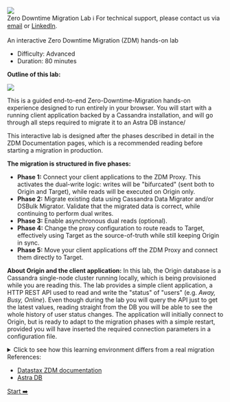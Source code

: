 <!-- TOP -->
<div class="top">
  <img src="https://datastax-academy.github.io/katapod-shared-assets/images/ds-academy-logo.svg" />
  <div class="scenario-title-section">
    <span class="scenario-title">Zero Downtime Migration Lab</span>
    <span class="scenario-subtitle">ℹ️ For technical support, please contact us via <a href="mailto:aleksandr.volochnev@datastax.com">email</a> or <a href="https://dtsx.io/aleks">LinkedIn</a>.</span>
  </div>
</div>

<!-- CONTENT -->
<main>
    <br/>
    <div class="container px-4 py-2">
      <div class="row g-4 py-2 row-cols-1 row-cols-lg-1">
        <div class="feature col div-choice">
          <div class="scenario-description">An interactive Zero Downtime Migration (ZDM) hands-on lab</div>
          <ul>
            <li><span class="scenario-description-attribute">Difficulty</span>: Advanced</li>
            <li><span class="scenario-description-attribute">Duration</span>: 80 minutes</li>
          </ul>
        </div>
      </div>
      <div class="row g-4 py-2 row-cols-1 row-cols-lg-1">
        <div class="feature col div-choice">
          <div class="scenario-description">
            <strong>Outline of this lab:</strong>
          </div>
          <div class="scenario-description">
            <p>
              <img src="https://raw.githubusercontent.com/hemidactylus/zdm-scenario-katapod/main/images/pz_annotated.png" />
            </p>
          </div>
          <div class="scenario-description-attribute">
            <p>
              This is a guided end-to-end Zero-Downtime-Migration hands-on experience
              designed to run entirely in your browser. You will start with a running client application
              backed by a Cassandra installation, and will go through all steps required
              to migrate it to an Astra DB instance/
            </p>
            <p>
              This interactive lab is designed after the phases described in detail in the ZDM Documentation pages,
              which is a recommended reading before starting a migration in production.
            </p>
            <p><strong>The migration is structured in five phases:</strong></p>
            <ul>
              <li>
                <strong>Phase 1:</strong>
                Connect your client applications to the ZDM Proxy. This activates the dual-write logic: writes will be "bifurcated" (sent both to Origin and Target), while reads will be executed on Origin only.
              </li>
              <li>
                <strong>Phase 2:</strong>
                Migrate existing data using Cassandra Data Migrator and/or DSBulk Migrator. Validate that the migrated data is correct, while continuing to perform dual writes.
              </li>
              <li>
                <strong>Phase 3:</strong>
                Enable asynchronous dual reads (optional).
              </li>
              <li>
                <strong>Phase 4:</strong>
                Change the proxy configuration to route reads to Target, effectively using Target as the source-of-truth while still keeping Origin in sync.
              </li>
              <li>
                <strong>Phase 5:</strong>
                Move your client applications off the ZDM Proxy and connect them directly to Target.
              </li>
            </ul>
            <p>
              <strong>About Origin and the client application:</strong>
              In this lab, the Origin database is a Cassandra single-node cluster running locally, which is being
              provisioned while you are reading this.
              The lab provides a simple client application, a HTTP REST API used to read and write
              the "status" of "users" (e.g. <i>Away, Busy, Online</i>).
              Even though during the lab you will query the API just to get the latest values,
              reading straight from the DB you will be able to see the whole history of user status changes.
              The application will initially connect to Origin, but is ready to adapt to the migration phases
              with a simple restart, provided you will have inserted the required connection parameters in a
              configuration file.
            </p>
            <details><summary>Click to see how this learning environment differs from a real migration</summary>
              <p>
                <i>
                  This is an ephemeral setup, designed to be bootstrapped quickly and in such a way to be easily packaged into a single host machine. As a consequence, please mind that:
                </i>
                <ul>
                  <li>
                    you will have a single ZDM Proxy instance (as opposed to at least three as suggested for production migrations);
                  </li>
                  <li>
                    All containers (including Origin!) will be running on a single machine. In a realistic setup this would put resiliency and availability at risk, and certainly hinder performance and throughput.
                  </li>
                </ul>
              </p>
            </details>
          </div>
        </div>
      </div>
      <div class="row g-4 py-2 row-cols-1 row-cols-lg-1">
        <div class="feature col div-choice">
          <div class="scenario-description">References:</div>
          <ul>
            <li><span class="scenario-description-attribute"><a href="https://docs.datastax.com/en/astra-serverless/docs/migrate/introduction.html" target="_blank">Datastax ZDM documentation</a></span></li>
            <li><span class="scenario-description-attribute"><a href="https://astra.datastax.com/" target="_blank">Astra DB</a></span></li>
          </ul>
        </div>
      </div>
    </div>
</main>

<!-- NAVIGATION -->
<div id="navigation-bottom" class="navigation-bottom">
 <a href='command:katapod.loadPage?[{"step":"step1"}]'
    class="btn btn-dark navigation-bottom-right">Start ➡️
  </a>
</div>
